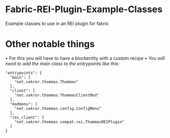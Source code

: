 # Fabric-REI-Plugin-Example-Classes
Example classes to use in an REI plugin for fabric

# Other notable things
• For this you will have to have a blockentity with a custom recipe
• *You will need to add the main class to the entrypoints like this:*

    "entrypoints": {
      "main": [
        "net.vakror.thommas.Thommas"
      ],
      "client": [
        "net.vakror.thommas.ThommasClientMod"
      ],
      "modmenu": [
        "net.vakror.thommas.config.ConfigMenu"
      ],
      "rei_client": [
        "net.vakror.thommas.compat.rei.ThommasREIPlugin"
      ]
    }
